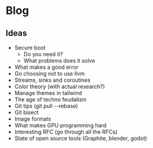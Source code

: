 # Blog

## Ideas 

- Secure boot
  - Do you need it?
  - What problems does it solve
- What makes a good error
- Go choosing not to use llvm
- Streams, sinks and coroutines
- Color theory (with actual research?)
- Manage themes in tailwind
- The age of techno feudalism 
- Git tips (git pull --rebase)
- Git bisect
- Image formats
- What makes GPU programming hard
- Interesting RFC (go through all the RFCs)
- State of open source tools (Graphite, blender, godot)

